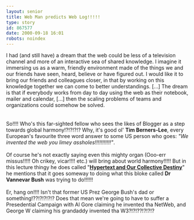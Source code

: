 ```yaml
---
layout: senior
title: Web Man predicts Web Log!!!!!
type: story
id: 867577
date: 2000-09-18 16:01
robots: noindex
---
```

<div class="quote">I had (and still have) a dream that the web could be less of a television channel and more of an interactive sea of shared knowledge. I imagine it immersing us as a warm, friendly environment made of the things we and our friends have seen, heard, believe or have figured out. I would like it to bring our friends and colleagues closer, in that by working on this knowledge together we can come to better understandings. [...] The dream is that if everybody works from day to day using the web as their notebook, mailer and calendar, [...] then the scaling problems of teams and organizations could somehow be solved. </div> <br/> <br/>So!!!! Who's this far-sighted fellow who sees the likes of Blogger as a step towards global harmony!?!?!?!? Why, it's good ol' <b>Tim Berners-Lee</b>, every European's favourite three word answer to some US person who goes: <i>"We invented the web you limey assholes!!!!!!!!!!!"</i>. <br/> <br/>Of course he's not exactly saying even this mighty organ (Ooo-err missus!!!!! Oh crikey, vicar!!!! etc.) will bring about world harmony!!!!! But in this lecture thingy he does called "<a href="http://www.w3.org/Talks/9510_Bush/Talk.html"><b>Hypertext and Our Collective Destiny</b></a>" he mentions that it goes someway to doing what this bloke called <b>Dr Vannevar Bush</b> was trying to do!!!!!!<br/> <br/>Er, hang on!!!! Isn't that former US Prez George Bush's dad or something!??!?!?!?!? Does that mean we're going to have to suffer a Presedential Campaign with Al Gore claiming he invented tha NetWeb, and George W claiming his grandaddy invented tha W3?!?!??!?!?!? 